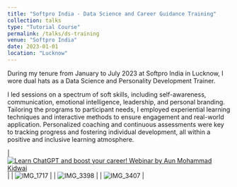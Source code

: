 ```yaml
---
title: "Softpro India - Data Science and Career Guidance Training"
collection: talks
type: "Tutorial Course"
permalink: /talks/ds-training
venue: "Softpro India"
date: 2023-01-01
location: "Lucknow"
---
```


During my tenure from January to July 2023 at Softpro India in Lucknow, I wore dual hats as a Data Science and Personality Development Trainer. 

I led sessions on a spectrum of soft skills, including self-awareness, communication, emotional intelligence, leadership, and personal branding. Tailoring the programs to participant needs, I employed experiential learning techniques and interactive methods to ensure engagement and real-world application. Personalized coaching and continuous assessments were key to tracking progress and fostering individual development, all within a positive and inclusive learning atmosphere.

| [![Learn ChatGPT and boost your career! Webinar by Aun Mohammad Kidwai](http://img.youtube.com/vi/uElFkyU4Noc/0.jpg)](https://www.youtube.com/live/uElFkyU4Noc?si=J-2Zw3QAnQJ0loMs) |
| ![IMG_1717](https://github.com/aunkidwai/aunkidwai.github.io/assets/39717600/90ac706f-7733-4534-97ca-2d939e9e852e) |
| ![IMG_3398](https://github.com/aunkidwai/aunkidwai.github.io/assets/39717600/5750d77c-0adf-4a14-84e6-9cdf1cfd82a4) |
| ![IMG_3407](https://github.com/aunkidwai/aunkidwai.github.io/assets/39717600/b384185f-1b95-461e-bece-81da7730d060) |
